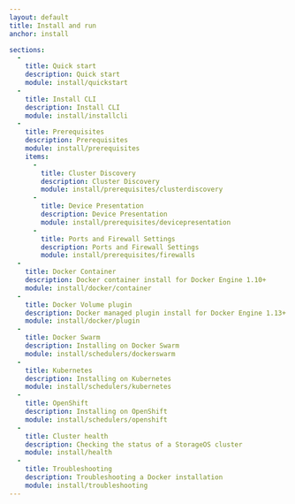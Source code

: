 ```yaml
---
layout: default
title: Install and run
anchor: install

sections:
  -
    title: Quick start
    description: Quick start
    module: install/quickstart
  -
    title: Install CLI
    description: Install CLI
    module: install/installcli
  -
    title: Prerequisites
    description: Prerequisites
    module: install/prerequisites
    items:
      -
        title: Cluster Discovery
        description: Cluster Discovery
        module: install/prerequisites/clusterdiscovery
      -
        title: Device Presentation
        description: Device Presentation
        module: install/prerequisites/devicepresentation
      -
        title: Ports and Firewall Settings
        description: Ports and Firewall Settings
        module: install/prerequisites/firewalls
  -
    title: Docker Container
    description: Docker container install for Docker Engine 1.10+
    module: install/docker/container
  -
    title: Docker Volume plugin
    description: Docker managed plugin install for Docker Engine 1.13+
    module: install/docker/plugin
  -
    title: Docker Swarm
    description: Installing on Docker Swarm
    module: install/schedulers/dockerswarm
  -
    title: Kubernetes
    description: Installing on Kubernetes
    module: install/schedulers/kubernetes
  -
    title: OpenShift
    description: Installing on OpenShift
    module: install/schedulers/openshift
  -
    title: Cluster health
    description: Checking the status of a StorageOS cluster
    module: install/health
  -
    title: Troubleshooting
    description: Troubleshooting a Docker installation
    module: install/troubleshooting
---
```

